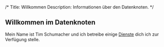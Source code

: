/*
Title: Willkommen
Description: Informationen über den Datenknoten.
*/

## Willkommen im Datenknoten

Mein Name ist Tim Schumacher und ich betreibe einige [Dienste](/dienste) dich ich zur Verfügung stelle.
